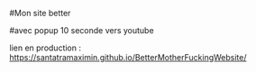 #Mon site better


#avec popup 10 seconde vers youtube 


lien en production  : https://santatramaximin.github.io/BetterMotherFuckingWebsite/